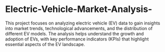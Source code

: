 # Electric-Vehicle-Market-Analysis-
This project focuses on analyzing electric vehicle (EV) data to gain insights into market trends, technological advancements, and the distribution of different EV models. The analysis helps understand the growth and adoption of EVs, with key performance indicators (KPIs) that highlight essential aspects of the EV landscape.
